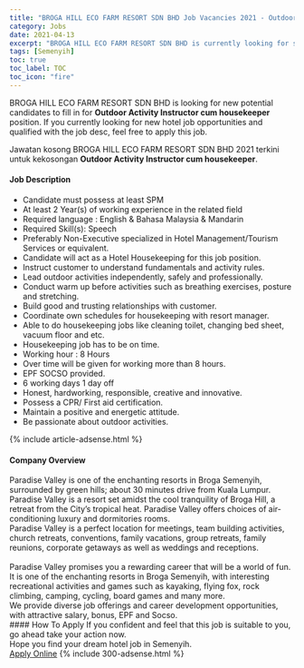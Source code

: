 ```yaml
---
title: "BROGA HILL ECO FARM RESORT SDN BHD Job Vacancies 2021 - Outdoor Activity Instructor cum housekeeper" 
category: Jobs 
date: 2021-04-13 
excerpt: "BROGA HILL ECO FARM RESORT SDN BHD is currently looking for suitable person to fill in the Outdoor Activity Instructor cum housekeeper which positioned at Semenyih" 
tags: [Semenyih] 
toc: true 
toc_label: TOC 
toc_icon: "fire" 
--- 
```


<p>BROGA HILL ECO FARM RESORT SDN BHD is looking for new potential candidates to fill in for <b>Outdoor Activity Instructor cum housekeeper</b> position. If you currently looking for new hotel job opportunities and qualified with the job desc, feel free to apply this job.
</p>Jawatan kosong BROGA HILL ECO FARM RESORT SDN BHD 2021 terkini untuk kekosongan <b>Outdoor Activity Instructor cum housekeeper</b>. 
<div><div><h4>Job Description</h4></div><div><div><span><div><ul><li>Candidate must possess at least SPM</li><li>At least 2 Year(s) of working experience in the related field</li><li>Required language : English &amp; Bahasa Malaysia &amp; Mandarin</li><li>Required Skill(s): Speech</li><li>Preferably Non-Executive specialized in Hotel Management/Tourism Services or equivalent.</li><li>Candidate will act as a Hotel Housekeeping for this job position.</li><li>Instruct customer to understand fundamentals and activity rules.</li><li>Lead outdoor activities independently, safely and professionally.</li><li>Conduct warm up before activities such as breathing exercises, posture and stretching.</li><li>Build good and trusting relationships with customer.</li><li>Coordinate own schedules for housekeeping with resort manager.</li><li>Able to do housekeeping jobs like cleaning toilet, changing bed sheet, vacuum floor and etc.</li><li>Housekeeping job has to be on time.</li><li>Working hour : 8 Hours</li><li>Over time will be given for working more than 8 hours.</li><li>EPF SOCSO provided.</li><li>6 working days 1 day off</li><li>Honest, hardworking, responsible, creative and innovative.</li><li>Possess a CPR/ First aid certification.</li><li>Maintain a positive and energetic attitude.</li><li>Be passionate about outdoor activities.</li></ul></div></span></div></div></div> 
{% include article-adsense.html %} 
<div><div><h4>Company Overview</h4></div><div><div><span><div><div>Paradise Valley is one of the enchanting resorts in Broga Semenyih, surrounded by green hills; about 30 minutes drive from Kuala Lumpur. Paradise Valley is a resort set amidst the cool tranquility of Broga Hill, a retreat from the City&#8217;s tropical heat. Paradise Valley offers choices of air-conditioning luxury and dormitories rooms.</div>
<div>Paradise Valley is a perfect location for meetings, team building activities, church retreats, conventions, family vacations, group retreats, family reunions, corporate getaways as well as weddings and receptions.<br>
&#160;</div>
<div>Paradise Valley promises you a rewarding career that will be a world of fun. It is one of the enchanting resorts in Broga Semenyih, with interesting recreational activities and games such as kayaking, flying fox, rock climbing, camping, cycling, board games and many more.</div>
<div>We provide diverse job offerings and career development opportunities, with attractive salary, bonus, EPF and Socso.&#160;</div></div></span></div></div></div> 
#### How To Apply 
If you confident and feel that this job is suitable to you, go ahead take your action now. <br/> 
Hope you find your dream hotel job in Semenyih. <br/> 
<a href="https://www.jobstreet.com.my/en/job/outdoor-activity-instructor-cum-housekeeper-4512944?jobId=jobstreet-my-job-4512944" class="btn btn--info" target="_blank" rel="nofollow noopenner">Apply Online</a> 
{% include 300-adsense.html %} 